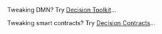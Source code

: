 Tweaking DMN? Try [Decision Toolkit](https://github.com/DecisionToolkit)...

Tweaking smart contracts? Try [Decision Contracts](https://github.com/DecisionContracts)...
